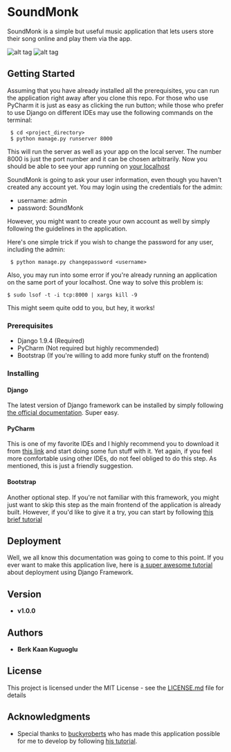 # SoundMonk

SoundMonk is a simple but useful music application that lets users store their song online and play them via the app.

![alt tag](https://github.com/bkaankuguoglu/SoundMonk/tree/master/media/albums.jpg)
![alt tag](https://github.com/bkaankuguoglu/SoundMonk/tree/master/media/detail.jpg)

## Getting Started

Assuming that you have already installed all the prerequisites, you can run the application right away after you clone this repo. For those who use PyCharm it is just as easy as clicking the run button; while those who prefer to use Django on different IDEs may use the following commands on the terminal:

```
 $ cd <project_directory>
 $ python manage.py runserver 8000
```

This will run the server as well as your app on the local server. The number 8000 is just the port number and it can be chosen arbitrarily. Now you should be able to see your app running on [your localhost](127.0.0.1:8000/music)

SoundMonk is going to ask your user information, even though you haven't created any account yet. You may login using the credentials for the admin:

- username: admin
- password: SoundMonk

However, you might want to create your own account as well by simply following the guidelines in the application.

Here's one simple trick if you wish to change the password for any user, including the admin:

```
 $ python manage.py changepassword <username>
```

Also, you may run into some error if you're already running an application on the same port of your localhost. One way to solve this problem is:

```
$ sudo lsof -t -i tcp:8000 | xargs kill -9
```

This might seem quite odd to you, but hey, it works!


### Prerequisites

- Django 1.9.4 (Required)
- PyCharm (Not required but highly recommended)
- Bootstrap (If you're willing to add more funky stuff on the frontend)

### Installing

#### Django

The latest version of Django framework can be installed by simply following [the official documentation](https://docs.djangoproject.com/en/1.10/topics/install/). Super easy.

#### PyCharm

This is one of my favorite IDEs and I highly recommend you to download it from [this link](https://www.jetbrains.com/pycharm/download/#section=mac) and start doing some fun stuff with it. Yet again, if you feel more comfortable using other IDEs, do not feel obliged to do this step. As mentioned, this is just a friendly suggestion.

#### Bootstrap

Another optional step. If you're not familiar with this framework, you might just want to skip this step as the main frontend of the application is already built. However, if you'd like to give it a try, you can start by following [this brief tutorial](https://tutorial.djangogirls.org/en/css/)


## Deployment

Well, we all know this documentation was going to come to this point. If you ever want to make this application live, here is [a super awesome tutorial](https://tutorial.djangogirls.org/en/deploy/) about deployment using Django Framework.


## Version

* **v1.0.0**

## Authors

* **Berk Kaan Kuguoglu**


## License

This project is licensed under the MIT License - see the [LICENSE.md](LICENSE.md) file for details


## Acknowledgments

* Special thanks to [buckyroberts](https://github.com/buckyroberts) who has made this application possible for me to develop by following [his tutorial](https://www.youtube.com/watch?v=qgGIqRFvFFk).

